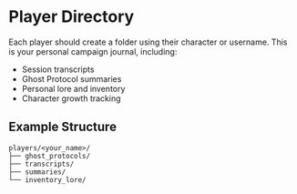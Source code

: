 # Player Directory

Each player should create a folder using their character or username. This is your personal campaign journal, including:

- Session transcripts
- Ghost Protocol summaries
- Personal lore and inventory
- Character growth tracking

## Example Structure

```
players/<your_name>/
├── ghost_protocols/
├── transcripts/
├── summaries/
└── inventory_lore/
```
